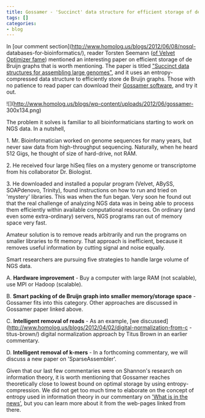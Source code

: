 ```yaml
---
title: Gossamer - 'Succinct' data structure for efficient storage of de Bruijn graphs
tags: []
categories:
- blog
---
```

In [our comment section](http://www.homolog.us/blogs/2012/06/08/nosql-
databases-for-bioinformatics/), reader Torsten Seemann ([of Velvet Optimizer
fame](http://bioinformatics.net.au/software.velvetoptimiser.shtml)) mentioned
an interesting paper on efficient storage of de Bruijn graphs that is worth
mentioning. The paper is titled ["Succinct data structures for assembling
large
genomes"](http://bioinformatics.oxfordjournals.org/content/27/4/479.full), and
it uses an entropy-compressed data structure to efficiently store de Bruijn
graphs. Those with no patience to read paper can download their [Gossamer
software](http://www.genomics.csse.unimelb.edu.au/product-gossamer.php), and
try it out.
<!--more-->

![](http://www.homolog.us/blogs/wp-content/uploads/2012/06/gossamer-
300x134.png)

The problem it solves is familiar to all bioinformaticians starting to work on
NGS data. In a nutshell,

1\. Mr. Bioinformatician worked on genome sequences for many years, but never
saw data from high-throughput sequencing. Naturally, when he heard 512 Gigs,
he thought of size of hard-drive, not RAM.

2\. He received four large hiSeq files on a mystery genome or transcriptome
from his collaborator Dr. Biologist.

3\. He downloaded and installed a popular program (Velvet, ABySS, SOAPdenovo,
Trinity), found instructions on how to run and tried on 'mystery' libraries.
This was when the fun began. Very soon he found out that the real challenge of
analyzing NGS data was in being able to process them efficiently within
available computational resources. On ordinary (and even some extra-ordinary)
servers, NGS programs ran out of memory space very fast.

Amateur solution is to remove reads arbitrarily and run the programs on
smaller libraries to fit memory. That approach is inefficient, because it
removes useful information by cutting signal and noise equally.

Smart researchers are pursuing five strategies to handle large volume of NGS
data.

A. **Hardware improvement** \- Buy a computer with large RAM (not scalable),
use MPI or Hadoop (scalable).

B. **Smart packing of de Bruijn graph into smaller memory/storage space** \-
Gossamer fits into this category. Other approaches are discussed in Gossamer
paper linked above.

C. **Intelligent removal of reads** \- As an example, [we
discussed](http://www.homolog.us/blogs/2012/04/02/digital-normalization-from-c
-titus-brown/) digital normalization approach by Titus Brown in an earlier
commentary.

D. **Intelligent removal of k-mers** \- In a forthcoming commentary, we will
discuss a new paper on 'SparseAssembler'.

Given that our last few commentaries were on Shannon's research on information
theory, it is worth mentioning that Gossamer reaches theoretically close to
lowest bound on optimal storage by using entropy-compression. We did not get
too much time to elaborate on the concept of entropy used in information
theory in our commentary on ['What is in the
news'](http://www.homolog.us/blogs/2012/06/16/what-is-in-the-news/), but you
can learn more about it from the web-pages linked from there.

